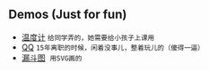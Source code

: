 ## Demos (Just for fun)

- [温度计](http://lin-credible.github.io/demo/themometer/demo.html)
  `给同学弄的，她需要给小孩子上课用`
- [QQ](http://lin-credible.github.io/demo/apps/QQ/demo.html)
  `15年离职的时候，闲着没事儿，整着玩儿的（傻得一逼）`
- [漏斗图](http://lin-credible.github.io/demo/apps/funel/demo.html)
  `用SVG画的`
